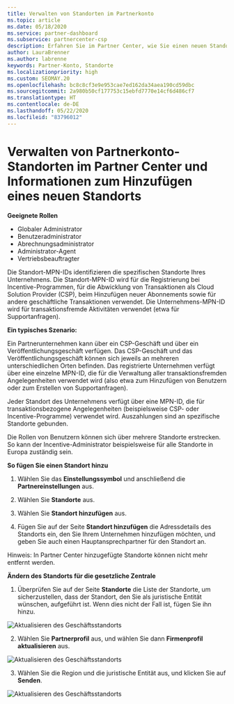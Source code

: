 ```yaml
---
title: Verwalten von Standorten im Partnerkonto
ms.topic: article
ms.date: 05/18/2020
ms.service: partner-dashboard
ms.subservice: partnercenter-csp
description: Erfahren Sie im Partner Center, wie Sie einen neuen Standort hinzufügen und wie die Standort-MPN-ID in Incentive-Programmen, CSP-Geschäftsaktionen, Abonnements und anderen Transaktionen verwendet wird.
author: LauraBrenner
ms.author: labrenne
keywords: Partner-Konto, Standorte
ms.localizationpriority: high
ms.custom: SEOMAY.20
ms.openlocfilehash: bc8c8cf3e9e953cae7ed162da34aea190cd59dbc
ms.sourcegitcommit: 2a980b50cf177753c15ebfd7770e14cf6d486cf7
ms.translationtype: HT
ms.contentlocale: de-DE
ms.lasthandoff: 05/22/2020
ms.locfileid: "83796012"
---
```

# <a name="manage-your-partner-account-locations-in-partner-center-and-how-to-add-a-new-location"></a>Verwalten von Partnerkonto-Standorten im Partner Center und Informationen zum Hinzufügen eines neuen Standorts

**Geeignete Rollen**
- Globaler Administrator
- Benutzeradministrator
- Abrechnungsadministrator
- Administrator-Agent
- Vertriebsbeauftragter

Die Standort-MPN-IDs identifizieren die spezifischen Standorte Ihres Unternehmens. Die Standort-MPN-ID wird für die Registrierung bei Incentive-Programmen, für die Abwicklung von Transaktionen als Cloud Solution Provider (CSP), beim Hinzufügen neuer Abonnements sowie für andere geschäftliche Transaktionen verwendet. Die Unternehmens-MPN-ID wird für transaktionsfremde Aktivitäten verwendet (etwa für Supportanfragen).

**Ein typisches Szenario:**

Ein Partnerunternehmen kann über ein CSP-Geschäft und über ein Veröffentlichungsgeschäft verfügen. Das CSP-Geschäft und das Veröffentlichungsgeschäft können sich jeweils an mehreren unterschiedlichen Orten befinden. Das registrierte Unternehmen verfügt über eine einzelne MPN-ID, die für die Verwaltung aller transaktionsfremden Angelegenheiten verwendet wird (also etwa zum Hinzufügen von Benutzern oder zum Erstellen von Supportanfragen).

Jeder Standort des Unternehmens verfügt über eine MPN-ID, die für transaktionsbezogene Angelegenheiten (beispielsweise CSP- oder Incentive-Programme) verwendet wird. Auszahlungen sind an spezifische Standorte gebunden.

Die Rollen von Benutzern können sich über mehrere Standorte erstrecken. So kann der Incentive-Administrator beispielsweise für alle Standorte in Europa zuständig sein.

**So fügen Sie einen Standort hinzu**

1. Wählen Sie das **Einstellungssymbol** und anschließend die **Partnereinstellungen** aus. 

2. Wählen Sie **Standorte** aus.

3. Wählen Sie **Standort hinzufügen** aus.  

4. Fügen Sie auf der Seite **Standort hinzufügen** die Adressdetails des Standorts ein, den Sie Ihrem Unternehmen hinzufügen möchten, und geben Sie auch einen Hauptansprechpartner für den Standort an.

Hinweis: In Partner Center hinzugefügte Standorte können nicht mehr entfernt werden.

**Ändern des Standorts für die gesetzliche Zentrale**

1. Überprüfen Sie auf der Seite **Standorte** die Liste der Standorte, um sicherzustellen, dass der Standort, den Sie als juristische Entität wünschen, aufgeführt ist. Wenn dies nicht der Fall ist, fügen Sie ihn hinzu.

![Aktualisieren des Geschäftsstandorts](images/updatepartnerprofile2.png)

2. Wählen Sie **Partnerprofil** aus, und wählen Sie dann **Firmenprofil aktualisieren** aus.

![Aktualisieren des Geschäftsstandorts](images/updatepartnerprofile1.png)

3. Wählen Sie die Region und die juristische Entität aus, und klicken Sie auf **Senden**.

![Aktualisieren des Geschäftsstandorts](images/updatepartnerprofile3.png)

